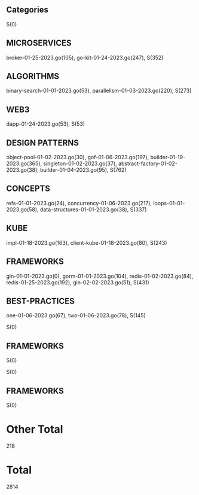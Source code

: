 ## Categories
S(0)

## MICROSERVICES
broker-01-25-2023.go(105), go-kit-01-24-2023.go(247), 
S(352)

## ALGORITHMS
binary-search-01-01-2023.go(53), parallelism-01-03-2023.go(220), 
S(273)

## WEB3
dapp-01-24-2023.go(53), 
S(53)

## DESIGN PATTERNS
object-pool-01-02-2023.go(30), gof-01-06-2023.go(197), builder-01-19-2023.go(365), singleton-01-02-2023.go(37), abstract-factory-01-02-2023.go(38), builder-01-04-2023.go(95), 
S(762)

## CONCEPTS
refs-01-01-2023.go(24), concurrency-01-06-2023.go(217), loops-01-01-2023.go(58), data-structures-01-01-2023.go(38), 
S(337)

## KUBE
impl-01-18-2023.go(163), client-kube-01-18-2023.go(80), 
S(243)

## FRAMEWORKS
gin-01-01-2023.go(0), gorm-01-01-2023.go(104), redis-01-02-2023.go(84), redis-01-25-2023.go(192), gin-02-02-2023.go(51), 
S(431)

## BEST-PRACTICES
one-01-06-2023.go(67), two-01-06-2023.go(78), 
S(145)

S(0)

## FRAMEWORKS

S(0)

S(0)

## FRAMEWORKS

S(0)

# Other Total 
218
# Total 
2814